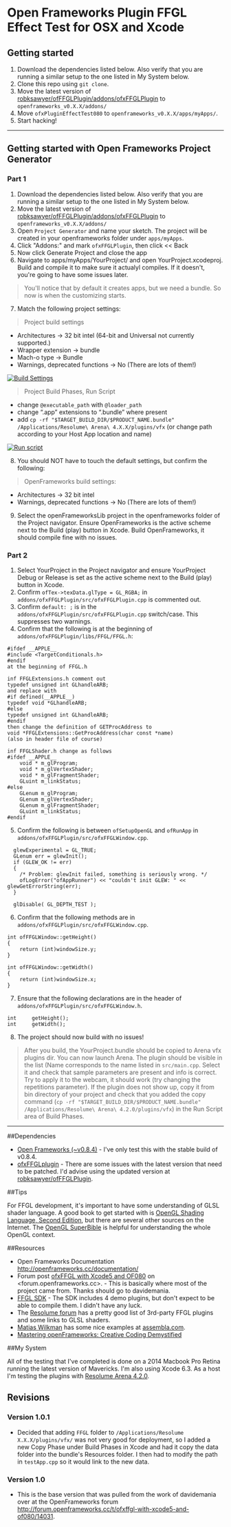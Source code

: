 # Open Frameworks Plugin FFGL Effect Test for OSX and Xcode

## Getting started

1. Download the dependencies listed below. Also verify that you are running a similar setup to the one listed in My System below.
2. Clone this repo using `git clone`.
3. Move the latest version of [robksawyer/ofFFGLPlugin/addons/ofxFFGLPlugin](https://github.com/robksawyer/ofFFGLPlugin) to `openframeworks_v0.X.X/addons/`
4. Move `ofxPluginEffectTest080` to `openframeworks_v0.X.X/apps/myApps/`.
5. Start hacking!

----------------------------------------------------------------------------------


## Getting started with Open Frameworks Project Generator

### Part 1
1. Download the dependencies listed below. Also verify that you are running a similar setup to the one listed in My System below.
2. Move the latest version of [robksawyer/ofFFGLPlugin/addons/ofxFFGLPlugin](https://github.com/robksawyer/ofFFGLPlugin) to `openframeworks_v0.X.X/addons/`
3. Open `Project Generator` and name your sketch. The project will be created in your openframeworks folder under `apps/myApps`.
4. Click "Addons:" and mark `ofxFFGLPlugin`, then click << Back
5. Now click Generate Project and close the app
6. Navigate to apps/myApps/YourProject/ and open YourProject.xcodeproj. Build and compile it to make sure it actualyl compiles. If it doesn't, you're going to have some issues later. 
> You'll notice that by default it creates apps, but we need a bundle. So now is when the customizing starts. 

7. Match the following project settings:
  > Project build settings
  - Architectures -> 32 bit intel (64-bit and Universal not currently supported.)
  - Wrapper extension -> bundle
  - Mach-o type -> Bundle
  - Warnings, deprecated functions -> No (There are lots of them!)

  [![Build Settings](http://s22.postimg.org/wm4f4vbd9/Screen_Shot_2015_04_11_at_6_39_54_PM.jpg)](http://s22.postimg.org/motebt3rl/Screen_Shot_2015_04_11_at_6_39_54_PM.png)
  
  > Project Build Phases, Run Script
  - change `@executable_path` with `@loader_path`
  - change “.app” extensions to “.bundle” where present
  - add `cp -rf "$TARGET_BUILD_DIR/$PRODUCT_NAME.bundle" /Applications/Resolume\ Arena\ 4.X.X/plugins/vfx` (or change path according to your Host App location and name)

  [![Run script](http://s13.postimg.org/cy04avio3/Screen_Shot_2015_04_11_at_6_22_21_PM.jpg)](http://s13.postimg.org/3q7vu6blz/Screen_Shot_2015_04_11_at_6_22_21_PM.png)

8. You should NOT have to touch the default settings, but confirm the following:
  > OpenFrameworks build settings:
  - Architectures -> 32 bit intel
  - Warnings, deprecated functions -> No (There are lots of them!)

9. Select the openFrameworksLib project in the openframeworks folder of the Project navigator. Ensure OpenFrameworks is the active scheme next to the Build (play) button in Xcode. Build OpenFrameworks, it should compile fine with no issues.

### Part 2

1. Select YourProject in the Project navigator and ensure YourProject Debug or Release is set as the active scheme next to the Build (play) button in Xcode.
2. Confirm `ofTex->texData.glType = GL_RGBA;` in `addons/ofxFFGLPlugin/src/ofxFFGLPlugin.cpp` is commented out.
3. Confirm `default: ;` is in the `addons/ofxFFGLPlugin/src/ofxFFGLPlugin.cpp` switch/case. This suppresses two warnings.
4. Confirm that the following is at the beginning of `addons/ofxFFGLPlugin/libs/FFGL/FFGL.h`:
``` 
#ifdef __APPLE__
#include <TargetConditionals.h>
#endif
at the beginning of FFGL.h

inf FFGLExtensions.h comment out
typedef unsigned int GLhandleARB;
and replace with
#if defined(__APPLE__)
typedef void *GLhandleARB;
#else
typedef unsigned int GLhandleARB;
#endif
then change the definition of GETProcAddress to
void *FFGLExtensions::GetProcAddress(char const *name)
(also in header file of course)

inf FFGLShader.h change as follows
#ifdef __APPLE__
    void * m_glProgram;
    void * m_glVertexShader;
    void * m_glFragmentShader;
    GLuint m_linkStatus;
#else
    GLenum m_glProgram;
    GLenum m_glVertexShader;
    GLenum m_glFragmentShader;
    GLuint m_linkStatus;
#endif
```

5. Confirm the following is between `ofSetupOpenGL` and `ofRunApp` in `addons/ofxFFGLPlugin/src/ofxFFGLWindow.cpp`.

```
  glewExperimental = GL_TRUE;
  GLenum err = glewInit();
  if (GLEW_OK != err)
  {
    /* Problem: glewInit failed, something is seriously wrong. */
    ofLogError("ofAppRunner") << "couldn't init GLEW: " << glewGetErrorString(err);
  }

  glDisable( GL_DEPTH_TEST );
```

6. Confirm that the following methods are in `addons/ofxFFGLPlugin/src/ofxFFGLWindow.cpp`.

```
int ofFFGLWindow::getHeight()
{
    return (int)windowSize.y;
}

int ofFFGLWindow::getWidth()
{
    return (int)windowSize.x;
}
```

7. Ensure that the following declarations are in the header of `addons/ofxFFGLPlugin/src/ofxFFGLWindow.h`.

```
int     getHeight();
int     getWidth();
```

8. The project should now build with no issues!

> After you build, the YourProject.bundle should be copied to Arena vfx plugins dir. You can now launch Arena. The plugin should be visible in the list (Name corresponds to the name listed in `src/main.cpp`. Select it and check that sample parameters are present and info is correct. Try to apply it to the webcam, it should work (try changing the repetitions parameter). If the plugin does not show up, copy it from bin directory of your project and check that you added the copy command (`cp -rf "$TARGET_BUILD_DIR/$PRODUCT_NAME.bundle" /Applications/Resolume\ Arena\ 4.2.0/plugins/vfx`) in the Run Script area of Build Phases.  

----------------------------------------------------------------------------------

##Dependencies

- [Open Frameworks (~v0.8.4)](http://openframeworks.cc/download/) - I've only test this with the stable build of v0.8.4.
- [ofxFFGLplugin](https://code.google.com/p/ofxffglplugin/) - There are some issues with the latest version that need to be patched. I'd advise using the updated version at [robksawyer/ofFFGLPlugin](https://github.com/robksawyer/ofFFGLPlugin).


##Tips

For FFGL development, it's important to have some understanding of GLSL shader language. A good book to get started with is [OpenGL Shading Language, Second Edition](http://wiki.labomedia.org/images/1/10/Orange_Book_-_OpenGL_Shading_Language_2nd_Edition.pdf), but there are several other sources on the Internet. The [OpenGL SuperBible](http://www.math.zju.edu.cn/ligangliu/forstudents/C++/OpenGL%20Super%20Bible.pdf) is helpful for understanding the whole OpenGL context.


##Resources

- Open Frameworks Documentation <http://openframeworks.cc/documentation/>
- Forum post [ofxFFGL with Xcode5 and OF080](http://forum.openframeworks.cc/t/ofxffgl-with-xcode5-and-of080/14031/28) on <forum.openframeworks.cc>. - This is basically where most of the project came from. Thanks should go to davidemania.
- [FFGL SDK](http://freeframe.sourceforge.net/) - The SDK includes 4 demo plugins, but don't expect to be able to compile them. I didn't have any luck.
- The [Resolume forum](http://resolume.com/forum/) has a pretty good list of 3rd-party FFGL plugins and some links to GLSL shaders.
- [Matias Wilkman](http://matiaswilkman.blogspot.co.at/search/label/ffgl) has some nice examples at [assembla.com](https://www.assembla.com/code/ffgl/subversion/nodes/14/trunk/Source/FFGLPlugins).
- [Mastering openFrameworks: Creative Coding Demystified](http://www.amazon.com/Mastering-openFrameworks-Creative-Coding-Demystified/dp/1849518041)

##My System

All of the testing that I've completed is done on a 2014 Macbook Pro Retina running the latest version of Mavericks. I'm also using Xcode 6.3. As a host I'm testing the plugins with [Resolume Arena 4.2.0](http://resolume.com/blog/11850/resolume-4-2-released-smoother-and-faster).

## Revisions

### Version 1.0.1
- Decided that adding `FFGL` folder to `/Applications/Resolume X.X.X/plugins/vfx/` was not very good for deployment, so I added a new Copy Phase under Build Phases in Xcode and had it copy the data folder into the bundle's Resources folder. I then had to modify the path in `testApp.cpp` so it would link to the new data.

### Version 1.0
- This is the base version that was pulled from the work of davidemania over at the OpenFrameworks forum <http://forum.openframeworks.cc/t/ofxffgl-with-xcode5-and-of080/14031>. 